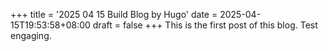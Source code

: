 +++
title = '2025 04 15 Build Blog by Hugo'
date = 2025-04-15T19:53:58+08:00
draft = false
+++
This is the first post of this blog. Test engaging.
